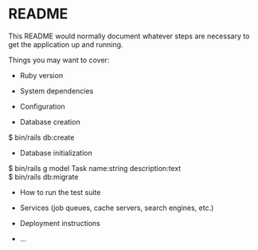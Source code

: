 # README

This README would normally document whatever steps are necessary to get the
application up and running.

Things you may want to cover:

* Ruby version

* System dependencies

* Configuration

* Database creation

$ bin/rails db:create

* Database initialization

$ bin/rails g model Task name:string description:text  
$ bin/rails db:migrate


* How to run the test suite

* Services (job queues, cache servers, search engines, etc.)

* Deployment instructions

* ...
